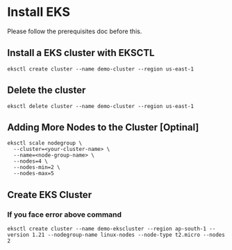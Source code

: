 # Install EKS

Please follow the prerequisites doc before this.

## Install a EKS cluster with EKSCTL

```
eksctl create cluster --name demo-cluster --region us-east-1 
```

## Delete the cluster

```
eksctl delete cluster --name demo-cluster --region us-east-1
```

## Adding More Nodes to the Cluster [Optinal]

```
eksctl scale nodegroup \
  --cluster=<your-cluster-name> \
  --name=<node-group-name> \
  --nodes=4 \
  --nodes-min=2 \
  --nodes-max=5
```
## Create EKS Cluster 
### If you face error above command

```
eksctl create cluster --name demo-ekscluster --region ap-south-1 --version 1.21 --nodegroup-name linux-nodes --node-type t2.micro --nodes 2
```


